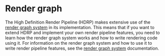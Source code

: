 # Render graph

The High Definition Render Pipeline (HDRP) makes extensive use of the [render graph system](https://docs.unity3d.com/Packages/com.unity.render-pipelines.core@latest/index.html?subfolder=/manual/render-graph-system.html) in its implementation. This means that if you want to extend HDRP and implement your own render pipeline features, you need to learn how the render graph system works and how to write rendering code using it. For information on the render graph system and how to use it to write render pipeline features, see the [render graph system](https://docs.unity3d.com/Packages/com.unity.render-pipelines.core@latest/index.html?subfolder=/manual/render-graph-system.html) documentation.
